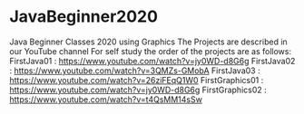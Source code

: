# JavaBeginner2020
Java Beginner Classes 2020 using Graphics
The Projects are described in our YouTube channel
For self study the order of the projects are as follows:
FirstJava01 : https://www.youtube.com/watch?v=jy0WD-d8G6g
FirstJava02 : https://www.youtube.com/watch?v=3QMZs-GMobA
FirstJava03 : https://www.youtube.com/watch?v=26ziFEqQ1W0
FirstGraphics01 : https://www.youtube.com/watch?v=jy0WD-d8G6g
FirstGraphics02 : https://www.youtube.com/watch?v=t4QsMM14sSw

